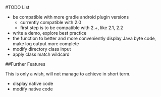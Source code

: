 #TODO List

- be compatible with more gradle android plugin versions
    - currently compatible with 2.0
    - first step is to be compatible with 2.+, like 2.1, 2.2
- write a demo, explore best practice
- the function to better and more conveniently display Java byte code, make log output more complete
- modify directory class input
- apply class match wildcard

##Further Features

This is only a wish, will not manage to achieve in short term.

- display native code
- modify native code
